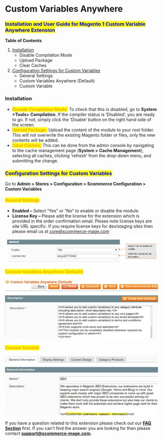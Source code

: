 # Custom Variables Anywhere

### <mark style="color:blue;">Installation and User Guide for Magento 1 Custom Variable Anywhere Extension</mark>

**Table of Contents**

1. [Installation ](custom-variables-anywhere.md#\_bookmark0)
   * Disable Compilation Mode&#x20;
   * Upload Package&#x20;
   * Clear Caches&#x20;
2. [Configuration Settings for Custom Variables ](custom-variables-anywhere.md#\_bookmark4)
   * General Settings&#x20;
   * Custom Variables Anywhere (Default)&#x20;
   * Custom Variable&#x20;

### Installation <a href="#_bookmark0" id="_bookmark0"></a>

* <mark style="color:orange;">**Disable Compilation Mode:**</mark> To check that this is disabled, go to **System >Tools> Compilation**. If the compiler status is ‘Disabled’, you are ready to go. If not, simply click the ‘Disable’ button on the right hand side of the screen.
* <mark style="color:orange;">**Upload Package:**</mark> Upload the content of the module to your root folder. This will not overwrite the existing Magento folder or files, only the new contents will be added.
* <mark style="color:orange;">**Clear Caches:**</mark> This can be done from the admin console by navigating to the cache management page (**System > Cache Management**), selecting all caches, clicking ‘refresh’ from the drop-down menu, and submitting the change.

### <mark style="color:blue;">Configuration Settings for Custom Variables</mark> <a href="#_bookmark4" id="_bookmark4"></a>

Go to **Admin > Stores > Configuration > Scommerce Configuration > Custom Variables**

#### <mark style="color:orange;">General Settings</mark> <a href="#_bookmark5" id="_bookmark5"></a>

* **Enabled –** Select “Yes” or “No” to enable or disable the module.
* **License Key –** Please add the license for the extension which is provided in the order confirmation email. Please note license keys are site URL specific. If you require license keys for dev/staging sites then please email us at [core@scommerce-mage.com](mailto:core@scommerce-mage.com)

![](../../.gitbook/assets/variableanywhere.jpg)

#### <mark style="color:orange;">Custom Variables Anywhere (Default)</mark> <a href="#_bookmark6" id="_bookmark6"></a>

![](<../../.gitbook/assets/2 (33)>)

#### <mark style="color:orange;">Custom Variable</mark> <a href="#_bookmark7" id="_bookmark7"></a>

![](<../../.gitbook/assets/3 (1)>)

If you have a question related to this extension please check out our [**FAQ Section**](https://www.scommerce-mage.com/magento-custom-variable-anywhere.html#faq) first. If you can't find the answer you are looking for then please contact [**support@scommerce-mage.com**](mailto:core@scommerce-mage.com)**.**
